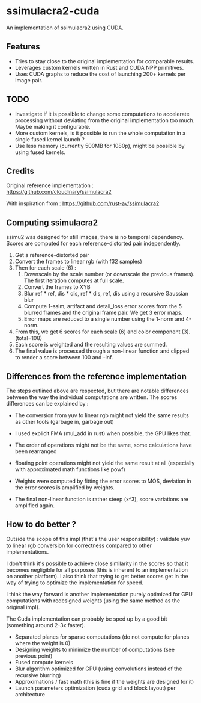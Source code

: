 # ssimulacra2-cuda

An implementation of ssimulacra2 using CUDA.

## Features

- Tries to stay close to the original implementation for comparable results.
- Leverages custom kernels written in Rust and CUDA NPP primitives.
- Uses CUDA graphs to reduce the cost of launching 200+ kernels per image pair.

## TODO

- Investigate if it is possible to change some computations to accelerate processing without
  deviating from the original implementation too much. Maybe making it configurable.
- More custom kernels, is it possible to run the whole computation in a single fused kernel launch ?
- Use less memory (currently 500MB for 1080p), might be possible by using fused kernels.

## Credits

Original reference implementation : https://github.com/cloudinary/ssimulacra2

With inspiration from : https://github.com/rust-av/ssimulacra2

## Computing ssimulacra2

ssimu2 was designed for still images, there is no temporal dependency. Scores are computed for each
reference-distorted pair independently.

1. Get a reference-distorted pair
2. Convert the frames to linear rgb (with f32 samples)
3. Then for each scale (6) :
    1. Downscale by the scale number (or downscale the previous frames). The first iteration
       computes at full scale.
    2. Convert the frames to XYB
    3. Blur ref \* ref, dis \* dis, ref \* dis, ref, dis using a recursive Gaussian blur
    4. Compute 1-ssim, artifact and detail_loss error scores from the 5 blurred frames and the
       original frame pair. We get 3 error maps.
    5. Error maps are reduced to a single number using the 1-norm and 4-norm.
4. From this, we get 6 scores for each scale (6) and color component (3). (total=108)
5. Each score is weighted and the resulting values are summed.
6. The final value is processed through a non-linear function and clipped to render a score between
   100 and -inf.

## Differences from the reference implementation

The steps outlined above are respected, but there are notable differences between the way the
individual computations are written. The scores differences can be explained by :

- The conversion from yuv to linear rgb might not yield the same results as other tools (garbage in,
  garbage out)

- I used explicit FMA (mul_add in rust) when possible, the GPU likes that.
- The order of operations might not be the same, some calculations have been rearranged
- floating point operations might not yield the same result at all (especially with approximated
  math functions like powf)
- Weights were computed by fitting the error scores to MOS, deviation in the error scores is
  amplified by weights.
- The final non-linear function is rather steep (x^3), score variations are amplified again.

## How to do better ?

Outside the scope of this impl (that's the user responsibility) : validate yuv to linear rgb
conversion for correctness compared to other implementations.

I don't think it's possible to achieve close similarity in the scores so that it becomes
negligible for all purposes (this is inherent to an implementation on another platform).
I also think that trying to get better scores get in the way of trying to optimize the
implementation for speed.

I think the way forward is another implementation purely optimized for GPU computations with
redesigned weights (using the same method as the original impl).

The Cuda implementation can probably be sped up by a good bit (something around 2-3x faster).

- Separated planes for sparse computations (do not compute for planes where the weight is 0)
- Designing weights to minimize the number of computations (see previous point)
- Fused compute kernels
- Blur algorithm optimized for GPU (using convolutions instead of the recursive blurring)
- Approximations / fast math (this is fine if the weights are designed for it)
- Launch parameters optimization (cuda grid and block layout) per architecture

